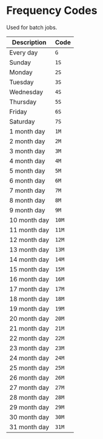 # Frequency Codes 

Used for batch jobs. 

| Description  | Code  |
|--------------|-----|
| Every day    | `G`   |
| Sunday       | `1S`  |
| Monday       | `2S`  |
| Tuesday      | `3S`  |
| Wednesday    | `4S`  |
| Thursday     | `5S`  |
| Friday       | `6S`  |
| Saturday     | `7S`  |
| 1 month day  | `1M`  |
| 2 month day  | `2M`  |
| 3 month day  | `3M`  |
| 4 month day  | `4M`  |
| 5 month day  | `5M`  |
| 6 month day  | `6M`  |
| 7 month day  | `7M`  |
| 8 month day  | `8M`  |
| 9 month day  | `9M`  |
| 10 month day | `10M` |
| 11 month day | `11M` |
| 12 month day | `12M` |
| 13 month day | `13M` |
| 14 month day | `14M` |
| 15 month day | `15M` |
| 16 month day | `16M` |
| 17 month day | `17M` |
| 18 month day | `18M` |
| 19 month day | `19M` |
| 20 month day | `20M` |
| 21 month day | `21M` |
| 22 month day | `22M` |
| 23 month day | `23M` |
| 24 month day | `24M` |
| 25 month day | `25M` |
| 26 month day | `26M` |
| 27 month day | `27M` |
| 28 month day | `28M` |
| 29 month day | `29M` |
| 30 month day | `30M` |
| 31 month day | `31M` |